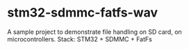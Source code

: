 # stm32-sdmmc-fatfs-wav
A sample project to demonstrate file handling on SD card, on microcontrollers. Stack: STM32 + SDMMC + FatFs
